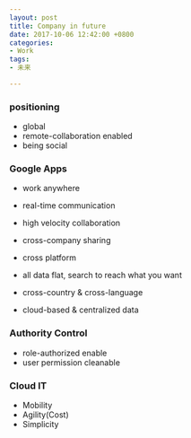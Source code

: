 ```yaml
---
layout: post
title: Company in future
date: 2017-10-06 12:42:00 +0800
categories:
- Work
tags:
- 未来

---
```



### positioning

- global
- remote-collaboration enabled
- being social

### Google Apps

- work anywhere
- real-time communication
- high velocity collaboration
- cross-company sharing
- cross platform
- all data flat, search to reach what you want



- cross-country & cross-language
- cloud-based & centralized data


### Authority Control

- role-authorized enable
- user permission cleanable

### Cloud IT

- Mobility
- Agility(Cost)
- Simplicity